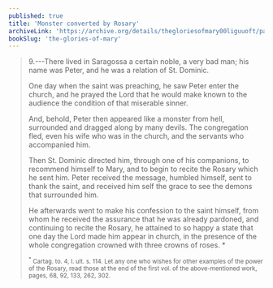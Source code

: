 ```yaml
---
published: true
title: 'Monster converted by Rosary'
archiveLink: 'https://archive.org/details/thegloriesofmary00liguuoft/page/686?view=theater'
bookSlug: 'the-glories-of-mary'
---
```


> 9.---There lived in Saragossa a certain noble, a very bad man; his name was Peter, and he was a relation of St. Dominic.
>
> One day when the saint was preaching, he saw Peter enter the church, and he prayed the Lord that he would make known to the audience the condition of that miserable sinner.
>
> And, behold, Peter then appeared like a monster from hell, surrounded and dragged along by many devils. The congregation fled, even his wife who was in the church, and the servants who accompanied him.
>
> Then St. Dominic directed him, through one of his companions, to recommend himself to Mary, and to begin to recite the Rosary which he sent him. Peter received the message, humbled himself, sent to thank the saint, and received him self the grace to see the demons that surrounded him.
>
> He afterwards went to make his confession to the saint himself, from whom he received the assurance that he was already pardoned, and continuing to recite the Rosary, he attained to so happy a state that one day the Lord made him appear in church, in the presence of the whole congregation crowned with three crowns of roses. *
>
> <small><sup>\*</sup> Cartag. to. 4, l. ult. s. 114. Let any one who wishes for other examples of the power of the Rosary, read those at the end of the first vol. of the above-mentioned work, pages, 68, 92, 133, 262, 302.</small>
